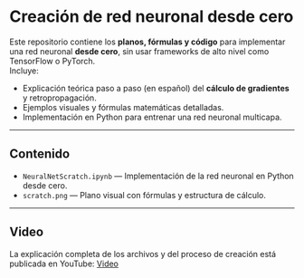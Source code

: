 # Creación de red neuronal desde cero

Este repositorio contiene los **planos, fórmulas y código** para implementar una red neuronal **desde cero**, sin usar frameworks de alto nivel como TensorFlow o PyTorch.  
Incluye:
- Explicación teórica paso a paso (en español) del **cálculo de gradientes** y retropropagación.
- Ejemplos visuales y fórmulas matemáticas detalladas.
- Implementación en Python para entrenar una red neuronal multicapa.

---

## Contenido

- `NeuralNetScratch.ipynb` — Implementación de la red neuronal en Python desde cero.
- `scratch.png` — Plano visual con fórmulas y estructura de cálculo.

---

## Video

La explicación completa de los archivos y del proceso de creación está publicada en YouTube: [Video](https://youtu.be/b0W88BcaPxM)

